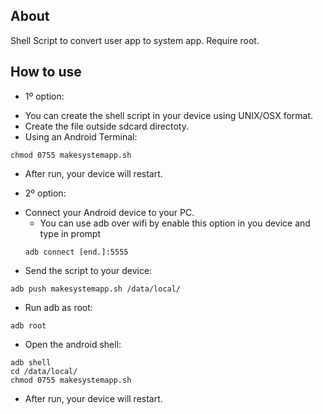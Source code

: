 ## About

Shell Script to convert user app to system app. Require root.

## How to use

* 1º option:
- You can create the shell script in your device using UNIX/OSX format.
- Create the file outside sdcard directoty.
- Using an Android Terminal:

```
chmod 0755 makesystemapp.sh
```
- After run, your device will restart.

* 2º option:
- Connect your Android device to your PC.
	- You can use adb over wifi by enable this option in you device and type in prompt
	```
	adb connect [end.]:5555
	```
- Send the script to your device:
```
adb push makesystemapp.sh /data/local/
```
- Run adb as root:
```
adb root
```
- Open the android shell:
```
adb shell
cd /data/local/
chmod 0755 makesystemapp.sh
```
- After run, your device will restart.
